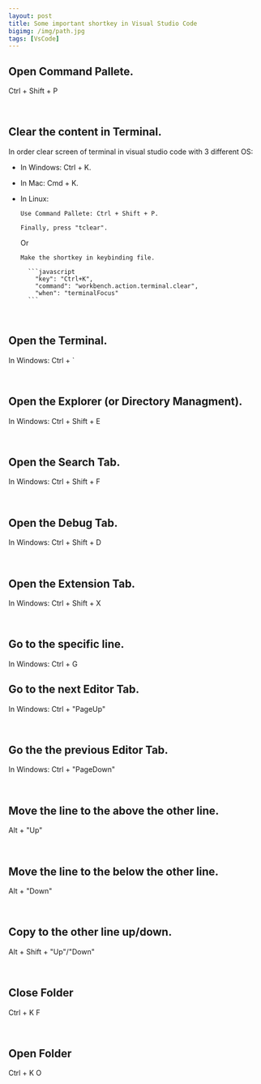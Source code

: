 ```yaml
---
layout: post
title: Some important shortkey in Visual Studio Code
bigimg: /img/path.jpg
tags: [VsCode]
---
```


## Open Command Pallete.
  Ctrl + Shift + P

<br>

## Clear the content in Terminal.
In order clear screen of terminal in visual studio code with 3 different OS: 
  - In Windows: Ctrl + K.
  - In Mac: Cmd + K.
  - In Linux: 
  
        Use Command Pallete: Ctrl + Shift + P.

        Finally, press "tclear".
       
    Or

        Make the shortkey in keybinding file. 

          ```javascript
            "key": "Ctrl+K",
            "command": "workbench.action.terminal.clear",
            "when": "terminalFocus"
          ```

<br>

## Open the Terminal. 
  In Windows: Ctrl + `

<br>

## Open the Explorer (or Directory Managment).
  In Windows: Ctrl + Shift + E

<br>

## Open the Search Tab. 
  In Windows: Ctrl + Shift + F

<br>

## Open the Debug Tab. 
  In Windows: Ctrl + Shift + D

<br>

## Open the Extension Tab. 
  In Windows: Ctrl + Shift + X

<br>

## Go to the specific line. 
  In Windows: Ctrl + G 

## Go to the next Editor Tab. 
  In Windows: Ctrl + "PageUp"

<br>

## Go the the previous Editor Tab.
  In Windows: Ctrl + "PageDown"

<br>

## Move the line to the above the other line.
  Alt + "Up"

<br>

## Move the line to the below the other line. 
  Alt + "Down"

<br>

## Copy to the other line up/down.
  Alt + Shift + "Up"/"Down"

<br>

## Close Folder
  Ctrl + K F

<br>

## Open Folder
  Ctrl + K O

<br>